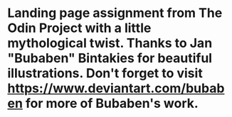 # Landing page assignment from The Odin Project with a little mythological twist. Thanks to Jan "Bubaben" Bintakies for beautiful illustrations. Don't forget to visit https://www.deviantart.com/bubaben for more of Bubaben's work.
